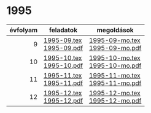 # 1995

| évfolyam | feladatok | megoldások |
|---:|---|---|
| 9|[1995-09.tex](1995-09.tex) <br> [1995-09.pdf](1995-09.pdf) | [1995-09-mo.tex](1995-09-mo.tex) <br> [1995-09-mo.pdf](1995-09-mo.pdf)|
| 10|[1995-10.tex](1995-10.tex) <br> [1995-10.pdf](1995-10.pdf) | [1995-10-mo.tex](1995-10-mo.tex) <br> [1995-10-mo.pdf](1995-09-mo.pdf)|
| 11|[1995-11.tex](1995-11.tex) <br> [1995-11.pdf](1995-11.pdf) | [1995-11-mo.tex](1995-11-mo.tex) <br> [1995-11-mo.pdf](1995-09-mo.pdf)|
| 12|[1995-12.tex](1995-12.tex) <br> [1995-12.pdf](1995-12.pdf) | [1995-12-mo.tex](1995-12-mo.tex) <br> [1995-12-mo.pdf](1995-09-mo.pdf)|
